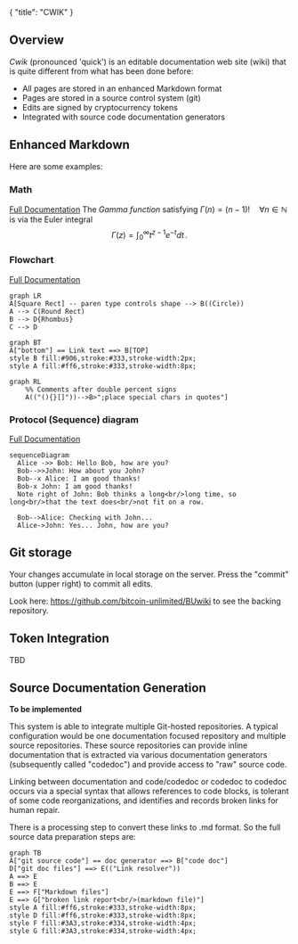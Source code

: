 <div class="cwikmeta">
{
"title": "CWIK"
} </div>

## Overview

*Cwik* (pronounced 'quick') is an editable documentation web site (wiki) that is quite different from what has been done before:

 - All pages are stored in an enhanced Markdown format
 - Pages are stored in a source control system (git)
 - Edits are signed by cryptocurrency tokens
 - Integrated with source code documentation generators

## Enhanced Markdown
Here are some examples:

### Math
[Full Documentation](https://katex.org/docs/supported.html)
The *Gamma function* satisfying $\Gamma(n) = (n-1)!\quad\forall n\in\mathbb N$ is via the Euler integral
$$
\Gamma(z) = \int_0^\infty t^{z-1}e^{-t}dt\,.
$$

### Flowchart
[Full Documentation](https://mermaidjs.github.io/#/flowchart)
```mermaid
graph LR
A[Square Rect] -- paren type controls shape --> B((Circle))
A --> C(Round Rect)
B --> D{Rhombus}
C --> D
```

```mermaid
graph BT
A["bottom"] == Link text ==> B[TOP]
style B fill:#906,stroke:#333,stroke-width:2px;
style A fill:#ff6,stroke:#333,stroke-width:8px;
```
```mermaid
graph RL
    %% Comments after double percent signs
    A(("(){}[]"))-->B>";place special chars in quotes"]
```

### Protocol (Sequence) diagram
[Full Documentation](https://mermaidjs.github.io/#/sequenceDiagram)
```mermaid
sequenceDiagram
  Alice ->> Bob: Hello Bob, how are you?
  Bob-->>John: How about you John?
  Bob--x Alice: I am good thanks!
  Bob-x John: I am good thanks!
  Note right of John: Bob thinks a long<br/>long time, so long<br/>that the text does<br/>not fit on a row.

  Bob-->Alice: Checking with John...
  Alice->John: Yes... John, how are you?
```

## Git storage

Your changes accumulate in local storage on the server.  Press the "commit" button (upper right) to commit all edits.

Look here: https://github.com/bitcoin-unlimited/BUwiki to see the backing repository.

## Token Integration
TBD

## Source Documentation Generation
**To be implemented**

This system is able to integrate multiple Git-hosted repositories.  A typical configuration would be one documentation focused repository and multiple source repositories.  These source repositories can provide inline documentation that is extracted via various documentation generators (subsequently called "codedoc") and provide access to "raw" source code.

Linking between documentation and code/codedoc or codedoc to codedoc occurs via a special syntax that allows references to code blocks, is tolerant of some code reorganizations, and identifies and records broken links for human repair.

There is a processing step to convert these links to .md format.  So the full source data preparation steps are:

```mermaid
graph TB
A["git source code"] == doc generator ==> B["code doc"]
D["git doc files"] ==> E(("Link resolver"))
A ==> E
B ==> E
E ==> F["Markdown files"]
E ==> G["broken link report<br/>(markdown file)"]
style A fill:#ff6,stroke:#333,stroke-width:8px;
style D fill:#ff6,stroke:#333,stroke-width:8px;
style F fill:#3A3,stroke:#334,stroke-width:4px;
style G fill:#3A3,stroke:#334,stroke-width:4px;
```